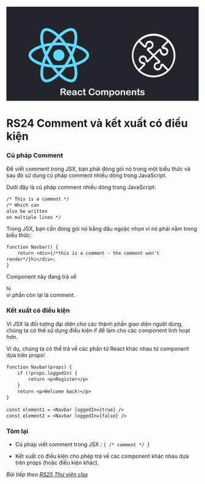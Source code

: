 ![Create-HTML-1](images/components.jpg) 

# RS24 Comment và kết xuất có điều kiện

### Cú pháp Comment

Để viết comment trong JSX, bạn phải đóng gói nó trong một biểu thức và sau đó sử dụng cú pháp comment nhiều dòng trong JavaScript.

Dưới đây là cú pháp comment nhiều dòng trong JavaScript:

```
/* This is a comment */
/* Which can
also be written
on multiple lines */
```

Trong JSX, bạn cần đóng gói nó bằng dấu ngoặc nhọn vì nó phải nằm trong biểu thức:

```
function Navbar() {
    return <div>{/*this is a comment - the comment won't render*/}hi</div>;
}
```

Component này đang trả về <div>hi</div> vì phần còn lại là comment.

### Kết xuất có điều kiện

Vì JSX là đối tượng đại diện cho các thành phần giao diện người dùng, chúng ta có thể sử dụng điều kiện if để làm cho các component linh hoạt hơn.

Ví dụ, chúng ta có thể trả về các phần tử React khác nhau từ component dựa trên props!

```
function Navbar(props) {
    if (!props.loggedIn) {
        return <p>Register</p>
    }
    return <p>Welcome back!</p> 
}

const element1 = <Navbar loggedIn={true} />
const element2 = <Navbar loggedIn={false} />
```

### Tóm lại

- Cú pháp viết comment trong JSX : `{ /* comment */ }`

- Kết xuất có điều kiện cho phép trả về các component khác nhau dựa trên props (hoặc điều kiện khác).

*Bài tiếp theo [RS25 Thư viện clsx](/lesson/session/session_025_clsx.md)*
